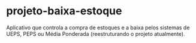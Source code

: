 # projeto-baixa-estoque
Aplicativo que controla a compra de estoques e a baixa pelos sistemas de UEPS, PEPS ou Média Ponderada (reestruturando o projeto atualmente).


